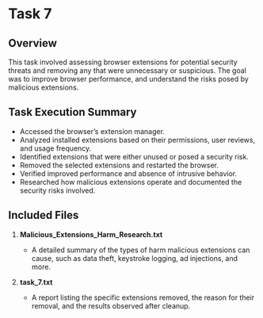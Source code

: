 # Task 7

## Overview
This task involved assessing browser extensions for potential security threats and removing any that were unnecessary or suspicious. The goal was to improve browser performance, and understand the risks posed by malicious extensions.

## Task Execution Summary
- Accessed the browser’s extension manager.
- Analyzed installed extensions based on their permissions, user reviews, and usage frequency.
- Identified extensions that were either unused or posed a security risk.
- Removed the selected extensions and restarted the browser.
- Verified improved performance and absence of intrusive behavior.
- Researched how malicious extensions operate and documented the security risks involved.

## Included Files

1. **Malicious_Extensions_Harm_Research.txt**  
   - A detailed summary of the types of harm malicious extensions can cause, such as data theft, keystroke logging, ad injections, and more.

2. **task_7.txt**  
   - A report listing the specific extensions removed, the reason for their removal, and the results observed after cleanup.